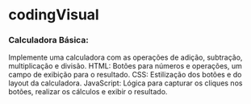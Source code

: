 # codingVisual

### Calculadora Básica: 
Implemente uma calculadora com as operações de adição, subtração, multiplicação e divisão.
HTML: Botões para números e operações, um campo de exibição para o resultado.
CSS: Estilização dos botões e do layout da calculadora.
JavaScript: Lógica para capturar os cliques nos botões, realizar os cálculos e exibir o resultado.
